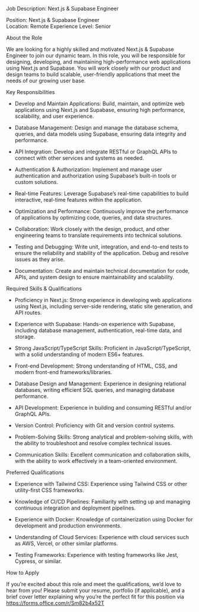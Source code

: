 Job Description: Next.js & Supabase Engineer

Position: Next.js & Supabase Engineer  
Location: Remote
Experience Level: Senior

About the Role

We are looking for a highly skilled and motivated Next.js & Supabase Engineer to join our dynamic team. In this role, you will be responsible for designing, developing, and maintaining high-performance web applications using Next.js and Supabase. You will work closely with our product and design teams to build scalable, user-friendly applications that meet the needs of our growing user base.

Key Responsibilities

* Develop and Maintain Applications: Build, maintain, and optimize web applications using Next.js and Supabase, ensuring high performance, scalability, and user experience.
  
* Database Management: Design and manage the database schema, queries, and data models using Supabase, ensuring data integrity and performance.

* API Integration: Develop and integrate RESTful or GraphQL APIs to connect with other services and systems as needed.

* Authentication & Authorization: Implement and manage user authentication and authorization using Supabase’s built-in tools or custom solutions.

* Real-time Features: Leverage Supabase’s real-time capabilities to build interactive, real-time features within the application.

* Optimization and Performance: Continuously improve the performance of applications by optimizing code, queries, and data structures.

* Collaboration: Work closely with the design, product, and other engineering teams to translate requirements into technical solutions.

* Testing and Debugging: Write unit, integration, and end-to-end tests to ensure the reliability and stability of the application. Debug and resolve issues as they arise.

* Documentation: Create and maintain technical documentation for code, APIs, and system design to ensure maintainability and scalability.

Required Skills & Qualifications

* Proficiency in Next.js: Strong experience in developing web applications using Next.js, including server-side rendering, static site generation, and API routes.

* Experience with Supabase: Hands-on experience with Supabase, including database management, authentication, real-time data, and storage.

* Strong JavaScript/TypeScript Skills: Proficient in JavaScript/TypeScript, with a solid understanding of modern ES6+ features.

* Front-end Development: Strong understanding of HTML, CSS, and modern front-end frameworks/libraries.

* Database Design and Management: Experience in designing relational databases, writing efficient SQL queries, and managing database performance.

* API Development: Experience in building and consuming RESTful and/or GraphQL APIs.

* Version Control: Proficiency with Git and version control systems.

* Problem-Solving Skills: Strong analytical and problem-solving skills, with the ability to troubleshoot and resolve complex technical issues.

* Communication Skills: Excellent communication and collaboration skills, with the ability to work effectively in a team-oriented environment.

 Preferred Qualifications

* Experience with Tailwind CSS: Experience using Tailwind CSS or other utility-first CSS frameworks.

* Knowledge of CI/CD Pipelines: Familiarity with setting up and managing continuous integration and deployment pipelines.

* Experience with Docker: Knowledge of containerization using Docker for development and production environments.

* Understanding of Cloud Services: Experience with cloud services such as AWS, Vercel, or other similar platforms.

* Testing Frameworks: Experience with testing frameworks like Jest, Cypress, or similar.


 How to Apply

If you’re excited about this role and meet the qualifications, we’d love to hear from you! Please submit your resume, portfolio (if applicable), and a brief cover letter explaining why you’re the perfect fit for this position via https://forms.office.com/r/Sm82b4x52T

